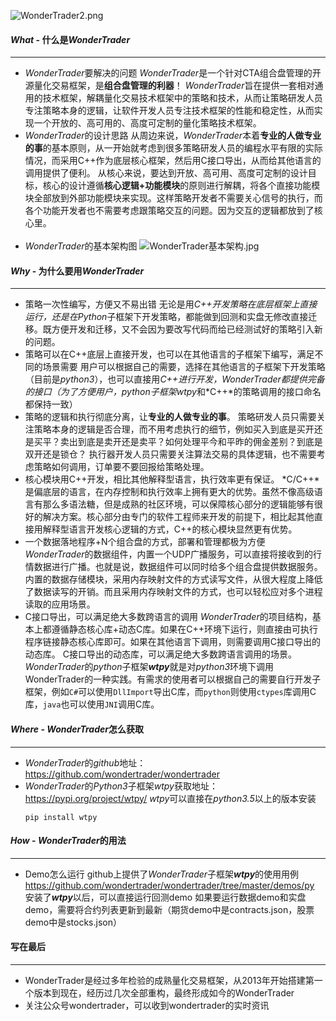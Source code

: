 ![WonderTrader2.png](https://image-static.segmentfault.com/131/550/1315504154-5e95689186fee_articlex)
#### *What* - 什么是*WonderTrader*
* * *
* *WonderTrader*要解决的问题
    *WonderTrader*是一个针对CTA组合盘管理的开源量化交易框架，是**组合盘管理的利器**！
    *WonderTrader*旨在提供一套相对通用的技术框架，解耦量化交易技术框架中的策略和技术，从而让策略研发人员专注策略本身的逻辑，让软件开发人员专注技术框架的性能和稳定性，从而实现一个开放的、高可用的、高度可定制的量化策略技术框架。
    <br>
* *WonderTrader*的设计思路
    从周边来说，*WonderTrader*本着**专业的人做专业的事**的基本原则，从一开始就考虑到很多策略研发人员的编程水平有限的实际情况，而采用C++作为底层核心框架，然后用C接口导出，从而给其他语言的调用提供了便利。
    从核心来说，要达到开放、高可用、高度可定制的设计目标，核心的设计遵循**核心逻辑+功能模块**的原则进行解耦，将各个直接功能模块全部放到外部功能模块来实现。这样策略开发者不需要关心信号的执行，而各个功能开发者也不需要考虑跟策略交互的问题。因为交互的逻辑都放到了核心里。  
    <br>
* *WonderTrader*的基本架构图
    ![WonderTrader基本架构.jpg](https://image-static.segmentfault.com/406/400/4064005384-5e969b98d0161_articlex)

#### *Why* - 为什么要用*WonderTrader*
* * *
* 策略一次性编写，方便又不易出错
    无论是用*C++*开发策略在底层框架上直接运行，还是在*Python*子框架下开发策略，都能做到回测和实盘无修改直接迁移。既方便开发和迁移，又不会因为要改写代码而给已经测试好的策略引入新的问题。
    <br>
* 策略可以在C++底层上直接开发，也可以在其他语言的子框架下编写，满足不同的场景需要
    用户可以根据自己的需要，选择在其他语言的子框架下开发策略（目前是*python3*），也可以直接用*C++*进行开发，*WonderTrader*都提供完备的接口（为了方便用户，*python*子框架*wtpy*和*C++*的策略调用的接口命名都保持一致）
    <br>
* 策略的逻辑和执行彻底分离，让**专业的人做专业的事**。
    策略研发人员只需要关注策略本身的逻辑是否合理，而不用考虑执行的细节，例如买入到底是买开还是买平？卖出到底是卖开还是卖平？如何处理平今和平昨的佣金差别？到底是双开还是锁仓？
    执行器开发人员只需要关注算法交易的具体逻辑，也不需要考虑策略如何调用，订单要不要回报给策略处理。
    <br>
* 核心模块用C++开发，相比其他解释型语言，执行效率更有保证。
    *C/C++*是偏底层的语言，在内存控制和执行效率上拥有更大的优势。虽然不像高级语言有那么多语法糖，但是成熟的社区环境，可以保障核心部分的逻辑能够有很好的解决方案。核心部分由专门的软件工程师来开发的前提下，相比起其他直接用解释型语言开发核心逻辑的方式，C++的核心模块显然更有优势。
    <br>
* 一个数据落地程序+N个组合盘的方式，部署和管理都极为方便
    *WonderTrader*的数据组件，内置一个UDP广播服务，可以直接将接收到的行情数据进行广播。也就是说，数据组件可以同时给多个组合盘提供数据服务。
    内置的数据存储模块，采用内存映射文件的方式读写文件，从很大程度上降低了数据读写的开销。而且采用内存映射文件的方式，也可以轻松应对多个进程读取的应用场景。
    <br>
* C接口导出，可以满足绝大多数跨语言的调用
    *WonderTrader*的项目结构，基本上都遵循静态核心库+动态C库。如果在C++环境下运行，则直接由可执行程序链接静态核心库即可。如果在其他语言下调用，则需要调用C接口导出的动态库。
    C接口导出的动态库，可以满足绝大多数跨语言调用的场景。*WonderTrader*的*python*子框架***wtpy***就是对*python3*环境下调用WonderTrader的一种实践。有需求的使用者可以根据自己的需要自行开发子框架，例如`C#`可以使用`DllImport`导出C库，而`python`则使用`ctypes`库调用C库，`java`也可以使用`JNI`调用C库。
    
#### *Where* - *WonderTrader*怎么获取
* * *
* *WonderTrader*的*github*地址：<https://github.com/wondertrader/wondertrader>
* *WonderTrader*的*Python3*子框架*wtpy*获取地址：<https://pypi.org/project/wtpy/>
    *wtpy*可以直接在*python3.5*以上的版本安装
    ```
    pip install wtpy
    ```
    
#### *How* - *WonderTrader*的用法
* * *
* Demo怎么运行
    github上提供了*WonderTrader*子框架***wtpy***的使用用例  
    <https://github.com/wondertrader/wondertrader/tree/master/demos/py>
    安装了***wtpy***以后，可以直接运行回测demo
    如果要运行数据demo和实盘demo，需要将合约列表更新到最新（期货demo中是contracts.json，股票demo中是stocks.json）
    
#### 写在最后
* * *
* WonderTrader是经过多年检验的成熟量化交易框架，从2013年开始搭建第一个版本到现在，经历过几次全部重构，最终形成如今的WonderTrader
* 关注公众号wondertrader，可以收到wondertrader的实时资讯